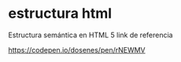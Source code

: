 # estructura html
Estructura semántica en HTML 5
link de referencia

https://codepen.io/dosenes/pen/rNEWMV
